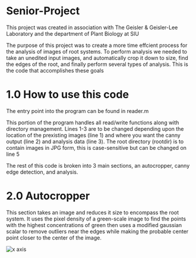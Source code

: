 # **Senior-Project**

This project was created in association with The Geisler & Geisler-Lee Laboratory and the department of Plant Biology at SIU

The purpose of this project was to create a more time effcient process for the analysis of images of root systems.  To perform analysis we needed to take an unedited input images, and automatically crop it down to size, find the edges of the root, and finally perform several types of analysis.  This is the code that accomplishes these goals

# 1.0 How to use this code

The entry point into the program can be found in reader.m

This portion of the program handles all read/write functions along with directory management.  Lines 1-3 are to be changed depending upon the location of the prexisting images (line 1) and where you want the canny output (line 2) and analysis data (line 3).  The root directory (rootdir) is to contain images in JPG form, this is case-sensitive but can be changed on line 5

The rest of this code is broken into 3 main sections, an autocropper, canny edge detection, and analysis.

# 2.0 Autocropper

This section takes an image and reduces it size to encompass the root system.  It uses the pixel density of a green-scale image to find the points with the highest concentrations of green then uses a modified gaussian scalar to remove outliers near the edges while making the probable center point closer to the center of the image.

![x axis](http://75.66.68.24:13689/image1.png)
